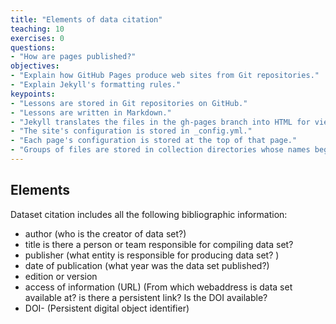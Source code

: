 ```yaml
---
title: "Elements of data citation"
teaching: 10
exercises: 0
questions:
- "How are pages published?"
objectives:
- "Explain how GitHub Pages produce web sites from Git repositories."
- "Explain Jekyll's formatting rules."
keypoints:
- "Lessons are stored in Git repositories on GitHub."
- "Lessons are written in Markdown."
- "Jekyll translates the files in the gh-pages branch into HTML for viewing."
- "The site's configuration is stored in _config.yml."
- "Each page's configuration is stored at the top of that page."
- "Groups of files are stored in collection directories whose names begin with an underscore."
---
```




## Elements

Dataset citation includes all the following bibliographic information:
- author (who is the creator of data set?)
- title is there a person or team responsible for compiling data set?
- publisher (what entity is responsible for producing data set? )
- date of publication (what year was the data set published?)
- edition or version
- access of information (URL) (From which webaddress is data set available at? is there a persistent link? Is the DOI available?
- DOI- (Persistent digital object identifier)


